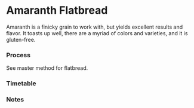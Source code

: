 <style>
.grams::after {
  margin-left: 4px;
  content: "g";
}
</style>
<!-- 
Recipe format as follows:

Flours
Wheat Germ (flour adjacent)
Water
Leaven
Salt
Additions (sprouted grains, porridge, beer, etc.) 
-->

# Amaranth Flatbread

<!-- preface -->
Amaranth is a finicky grain to work with, but yields excellent results and flavor. It toasts up well, there are a myriad of colors and varieties, and it is gluten-free.

<!-- making the preferment, poolish, sponge, etc. -->

<!-- making the final dough -->


<!-- instructions -->
### Process
See master method for flatbread.



<!-- timetable -->
### Timetable


<!-- notes -->
### Notes

<!-- tags -->